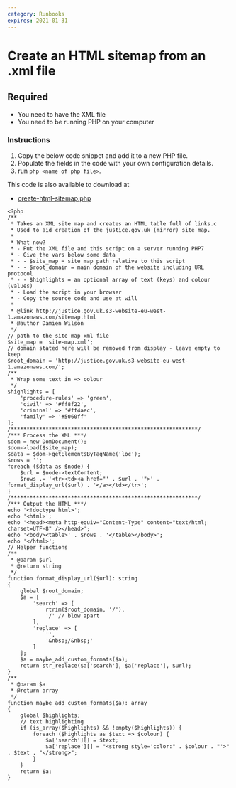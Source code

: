 ```yaml
---
category: Runbooks
expires: 2021-01-31
---
```


# Create an HTML sitemap from an .xml file

## Required

* You need to have the XML file
* You need to be running PHP on your computer

### Instructions

1. Copy the below code snippet and add it to a new PHP file.
2. Populate the fields in the code with your own configuration details.
3. run `php <name of php file>`.

This code is also available to download at
* [create-html-sitemap.php](https://github.com/ministryofjustice/justice-on-the-web/blob/master/code_snippets/create-html-sitemap.php)

```
<?php
/**
 * Takes an XML site map and creates an HTML table full of links.c
 * Used to aid creation of the justice.gov.uk (mirror) site map.
 *
 * What now?
 * - Put the XML file and this script on a server running PHP7
 * - Give the vars below some data
 * - - $site_map = site map path relative to this script
 * - - $root_domain = main domain of the website including URL protocol
 * - - $highlights = an optional array of text (keys) and colour (values)
 * - Load the script in your browser
 * - Copy the source code and use at will
 *
 * @link http://justice.gov.uk.s3-website-eu-west-1.amazonaws.com/sitemap.html
 * @author Damien Wilson
 */
// path to the site map xml file
$site_map = 'site-map.xml';
// domain stated here will be removed from display - leave empty to keep
$root_domain = 'http://justice.gov.uk.s3-website-eu-west-1.amazonaws.com/';
/**
 * Wrap some text in => colour
 */
$highlights = [
    'procedure-rules' => 'green',
    'civil' => '#ff8f22',
    'criminal' => '#ff4aec',
    'family' => '#5060ff'
];
/***********************************************************/
/*** Process the XML ***/
$dom = new DomDocument();
$dom->load($site_map);
$data = $dom->getElementsByTagName('loc');
$rows = '';
foreach ($data as $node) {
    $url = $node->textContent;
    $rows .= '<tr><td><a href="' . $url . '">' . format_display_url($url) . '</a></td></tr>';
}
/***********************************************************/
/*** Output the HTML ***/
echo '<!doctype html>';
echo '<html>';
echo '<head><meta http-equiv="Content-Type" content="text/html; charset=UTF-8" /></head>';
echo '<body><table>' . $rows . '</table></body>';
echo '</html>';
// Helper functions
/**
 * @param $url
 * @return string
 */
function format_display_url($url): string
{
    global $root_domain;
    $a = [
        'search' => [
            rtrim($root_domain, '/'),
            '/' // blow apart
        ],
        'replace' => [
            '',
            '&nbsp;/&nbsp;'
        ]
    ];
    $a = maybe_add_custom_formats($a);
    return str_replace($a['search'], $a['replace'], $url);
}
/**
 * @param $a
 * @return array
 */
function maybe_add_custom_formats($a): array
{
    global $highlights;
    // text highlighting
    if (is_array($highlights) && !empty($highlights)) {
        foreach ($highlights as $text => $colour) {
            $a['search'][] = $text;
            $a['replace'][] = "<strong style='color:" . $colour . "'>" . $text . "</strong>";
        }
    }
    return $a;
}
```